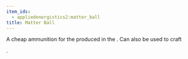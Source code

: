 ```yaml
---
item_ids:
  - appliedenergistics2:matter_ball
title: Matter Ball
---
```


A cheap ammunition for the <ItemLink
id="appliedenergistics2:matter_cannon"/> produced in the <ItemLink
id="appliedenergistics2:condenser"/>. Can also be used to craft

<ItemLink id="appliedenergistics2:white_paint_ball" />.
